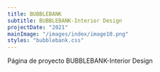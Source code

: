 ```yaml
---
title: BUBBLEBANK
subtitle: BUBBLEBANK-Interior Design
projectDate: "2021"
mainImage: "/images/index/image10.png"
styles: "bubblebank.css"
---
```

Página de proyecto BUBBLEBANK-Interior Design